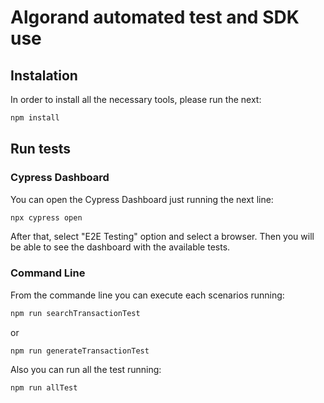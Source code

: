 # Algorand automated test and SDK use

## Instalation

In order to install all the necessary tools, please run the next:
```bash
npm install
```
## Run tests

### Cypress Dashboard

You can open the Cypress Dashboard just running the next line:
```bash
npx cypress open
```
After that, select "E2E Testing" option and select a browser. Then you will be able to see the dashboard with the available tests.

### Command Line

From the commande line you can execute each scenarios running:
```bash
npm run searchTransactionTest
```
or
```bash
npm run generateTransactionTest
```

Also you can run all the test running:
```bash
npm run allTest
```

